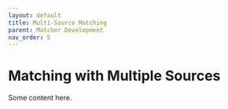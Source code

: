 ```yaml
---
layout: default
title: Multi-Source Matching
parent: Matcher Development
nav_order: 5
---
```


# Matching with Multiple Sources
Some content here.